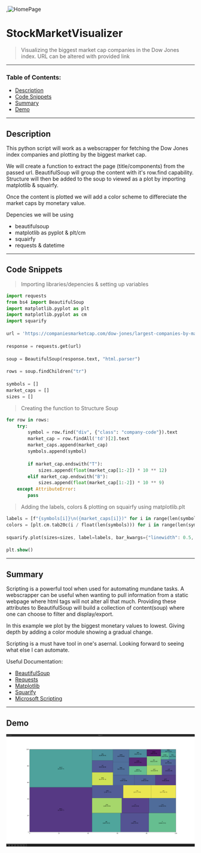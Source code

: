,<img src="https://www.python.org/static/community_logos/python-logo-generic.svg" alt="HomePage"/>

# StockMarketVisualizer
> Visualizing the biggest market cap companies in the Dow Jones index. URL can be altered with provided link
---

### Table of Contents:

- [Description](#description)
- [Code Snippets](#code-snippets)
- [Summary](#summary)
- [Demo](#demo)




---

## Description

This python script will work as a webscrapper for fetching the Dow Jones index companies and plotting by the biggest market cap.

We will create a function to extract the page (title/components) from the passed url. BeautifulSoup will group the content with it's row.find capability. Structure will then be added to the soup to viewed as a plot by importing matplotlib & squairfy.

Once the content is plotted we will add a color scheme to differeciate the market caps by monetary value.



Depencies we will be using

- beautifulsoup
- matplotlib as pyplot & plt/cm
- squairfy
- requests & datetime


---

## Code Snippets

> Importing libraries/depencies & setting up variables
```python
import requests
from bs4 import BeautifulSoup
import matplotlib.pyplot as plt
import matplotlib.pyplot as cm
import squarify

url = 'https://companiesmarketcap.com/dow-jones/largest-companies-by-market-cap/'

response = requests.get(url)

soup = BeautifulSoup(response.text, "html.parser")

rows = soup.findChildren("tr")

symbols = []
market_caps = []
sizes = []
```

> Creating the function to Structure Soup
```python
for row in rows:
    try:
        symbol = row.find("div", {"class": "company-code"}).text
        market_cap = row.findAll('td')[2].text
        market_caps.append(market_cap)
        symbols.append(symbol)
        
        if market_cap.endswith("T"):
            sizes.append(float(market_cap[1:-2]) * 10 ** 12)
        elif market_cap.endswith("B"):
            sizes.append(float(market_cap[1:-2]) * 10 ** 9)
    except AttributeError:
        pass
```

> Adding the labels, colors & plotting on squairfy using matplotlib.plt
```dart
labels = [f"{symbols[i]}\n({market_caps[i]})" for i in range(len(symbols))]
colors = [plt.cm.tab20c(i / float(len(symbols))) for i in range(len(symbols))]

squarify.plot(sizes=sizes, label=labels, bar_kwargs={"linewidth": 0.5, "edgecolor": "#111111"})

plt.show()
```


---

## Summary
Scripting is a powerful tool when used for automating mundane tasks. A webscrapper can be useful when wanting to pull information from a static webpage where html tags will not alter all that much. Providing these attributes to BeautifulSoup will build a collection of content(soup) where one can choose to filter and display/export.

In this example we plot by the biggest monetary values to lowest. Giving depth by adding a color module showing a gradual change.

Scripting is a must have tool in one's asernal. Looking forward to seeing what else I can automate. 

Useful Documentation:

- [BeautifulSoup](https://www.crummy.com/software/BeautifulSoup/bs4/doc/#)
- [Requests](https://www.w3schools.com/python/module_requests.asp)
- [Matplotlib](https://matplotlib.org/3.5.0/tutorials/introductory/pyplot.html)
- [Squarify](https://www.analyticsvidhya.com/blog/2021/06/build-treemaps-in-python-using-squarify/)
- [Microsoft Scripting](https://docs.microsoft.com/en-us/windows/python/scripting)

---

## Demo
![HomePage Gif](https://github.com/C-Dev66/StockMarketVisualizer/blob/main/screenshots/StockMarketVisualizer.png)


